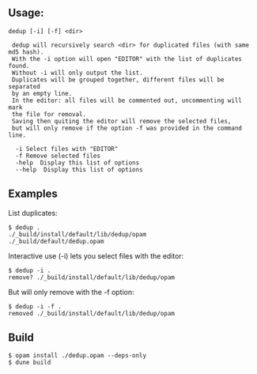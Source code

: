 ## Usage:
```
dedup [-i] [-f] <dir>

 dedup will recursively search <dir> for duplicated files (with same md5 hash).
 With the -i option will open "EDITOR" with the list of duplicates found.
 Without -i will only output the list.
 Duplicates will be grouped together, different files will be separated
 by an empty line.
 In the editor: all files will be commented out, uncommenting will mark
 the file for removal.
 Saving then quiting the editor will remove the selected files,
 but will only remove if the option -f was provided in the command line.

  -i Select files with "EDITOR"
  -f Remove selected files
  -help  Display this list of options
  --help  Display this list of options
```
## Examples
List duplicates:
```
$ dedup .
./_build/install/default/lib/dedup/opam
./_build/default/dedup.opam
```
Interactive use (-i) lets you select files with the editor:
```
$ dedup -i .
remove? ./_build/install/default/lib/dedup/opam
```
But will only remove with the -f option:
```
$ dedup -i -f .
removed ./_build/install/default/lib/dedup/opam
```
## Build
```
$ opam install ./dedup.opam --deps-only
$ dune build
```
